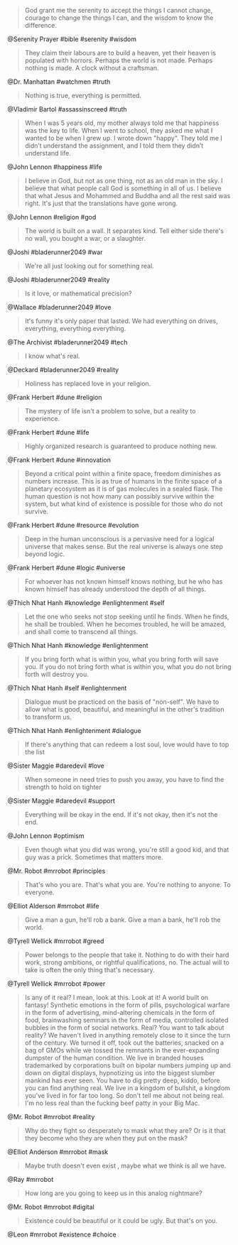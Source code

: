 > God grant me the serenity to accept the things I cannot change, courage to change the things I can, and the wisdom to know the difference.

@Serenity Prayer #bible #serenity #wisdom

> They claim their labours are to build a heaven, yet their heaven is populated with horrors. Perhaps the world is not made. Perhaps nothing is made. A clock without a craftsman.

@Dr. Manhattan #watchmen #truth

> Nothing is true, everything is permitted.

@Vladimir Bartol #assassinscreed #truth

> When I was 5 years old, my mother always told me that happiness was the key to life. When I went to school, they asked me what I wanted to be when I grew up. I wrote down "happy". They told me I didn’t understand the assignment, and I told them they didn’t understand life.

@John Lennon #happiness #life

> I believe in God, but not as one thing, not as an old man in the sky. I believe that what people call God is something in all of us. I believe that what Jesus and Mohammed and Buddha and all the rest said was right. It's just that the translations have gone wrong.

@John Lennon #religion #god

> The world is built on a wall. It separates kind. Tell either side there's no wall, you bought a war, or a slaughter.

@Joshi #bladerunner2049 #war

> We're all just looking out for something real.

@Joshi #bladerunner2049 #reality

> Is it love, or mathematical precision?

@Wallace #bladerunner2049 #love

> It's funny it's only paper that lasted. We had everything on drives, everything, everything everything.

@The Archivist #bladerunner2049 #tech

> I know what's real.

@Deckard #bladerunner2049 #reality

> Holiness has replaced love in your religion.

@Frank Herbert #dune #religion

> The mystery of life isn't a problem to solve, but a reality to experience.

@Frank Herbert #dune #life

> Highly organized research is guaranteed to produce nothing new.

@Frank Herbert #dune #innovation

> Beyond a critical point within a finite space, freedom diminishes as numbers increase. This is as true of humans in the finite space of a planetary ecosystem as it is of gas molecules in a sealed flask. The human question is not how many can possibly survive within the system, but what kind of existence is possible for those who do not survive.

@Frank Herbert #dune #resource #evolution

> Deep in the human unconscious is a pervasive need for a logical universe that makes sense. But the real universe is always one step beyond logic.

@Frank Herbert #dune #logic #universe

> For whoever has not known himself knows nothing, but he who has known himself has already understood the depth of all things.

@Thich Nhat Hanh #knowledge #enlightenment #self

> Let the one who seeks not stop seeking until he finds. When he finds, he shall be troubled. When he becomes troubled, he will be amazed, and shall come to transcend all things.

@Thich Nhat Hanh #knowledge #enlightenment

> If you bring forth what is within you, what you bring forth will save you. If you do not bring forth what is within you, what you do not bring forth will destroy you.

@Thich Nhat Hanh #self #enlightenment

> Dialogue must be practiced on the basis of "non-self". We have to allow what is good, beautiful, and meaningful in the other's tradition to transform us.

@Thich Nhat Hanh #enlightenment #dialogue

> If there's anything that can redeem a lost soul, love would have to top the list

@Sister Maggie #daredevil #love

> When someone in need tries to push you away, you have to find the strength to hold on tighter

@Sister Maggie #daredevil #support

> Everything will be okay in the end. If it's not okay, then it's not the end.

@John Lennon #optimism

> Even though what you did was wrong, you're still a good kid, and that guy was a prick.  Sometimes that matters more.

@Mr. Robot #mrrobot #principles

> That's who you are. That's what you are.  You're nothing to anyone. To everyone.

@Elliot Alderson #mrrobot #life

> Give a man a gun, he'll rob a bank.  Give a man a bank, he'll rob the world.

@Tyrell Wellick #mrrobot #greed

> Power belongs to the people that take it.  Nothing to do with their hard work, strong ambitions, or rightful qualifications, no.  The actual will to take is often the only thing that's necessary.

@Tyrell Wellick #mrrobot #power

> Is any of it real? I mean, look at this. Look at it! A world built on fantasy! Synthetic emotions in the form of pills, psychological warfare in the form of advertising, mind-altering chemicals in the form of food, brainwashing seminars in the form of media, controlled isolated bubbles in the form of social networks. Real? You want to talk about reality? We haven't lived in anything remotely close to it since the turn of the century. We turned it off, took out the batteries, snacked on a bag of GMOs while we tossed the remnants in the ever-expanding dumpster of the human condition. We live in branded houses trademarked by corporations built on bipolar numbers jumping up and down on digital displays, hypnotizing us into the biggest slumber mankind has ever seen. You have to dig pretty deep, kiddo, before you can find anything real. We live in a kingdom of bullshit, a kingdom you've lived in for far too long. So don't tell me about not being real. I'm no less real than the fucking beef patty in your Big Mac.

@Mr. Robot #mrrobot #reality

> Why do they fight so desperately to mask what they are?  Or is it that they become who they are when they put on the mask?

@Elliot Anderson #mrrobot #mask

> Maybe truth doesn't even exist , maybe what we think is all we have.

@Ray #mrrobot

> How long are you going to keep us in this analog nightmare?

@Mr. Robot #mrrobot #digital

> Existence could be beautiful or it could be ugly. But that's on you.

@Leon #mrrobot #existence #choice
